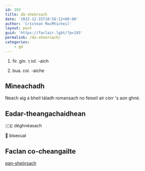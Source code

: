 ```yaml
---
id: 193
title: dà-sheòrsach
date: '2022-12-15T10:58:12+00:00'
author: 'Crìstean MacMhìcheil'
layout: post
guid: 'https://faclair.lgbt/?p=193'
permalink: /da-sheorsach/
categories:
    - gd
---
```


1. fir. gin. ⁊ iol. -aich

2. bua. coi. -aiche

## Mìneachadh

Neach aig a bheil tàladh romansach no feiseil air còrr 's aon ghnè.

## Eadar-theangachaidhean

&#x1f1ee;&#x1f1ea; déghnéasach

&#x1f3f4;&#xe0067;&#xe0062;&#xe0065;&#xe006e;&#xe0067;&#xe007f; bisexual

## Faclan co-cheangailte

[pan-sheòrsach](https://faclair.lgbt/pan-sheorsach/)